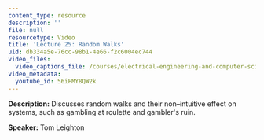 ```yaml
---
content_type: resource
description: ''
file: null
resourcetype: Video
title: 'Lecture 25: Random Walks'
uid: db334a5e-76cc-98b1-4e66-f2c6004ec744
video_files:
  video_captions_file: /courses/electrical-engineering-and-computer-science/6-042j-mathematics-for-computer-science-fall-2010/video-lectures/lecture-25-random-walks/56iFMY8QW2k.vtt
video_metadata:
  youtube_id: 56iFMY8QW2k
---
```


**Description:** Discusses random walks and their non–intuitive effect on systems, such as gambling at roulette and gambler's ruin.

**Speaker:** Tom Leighton